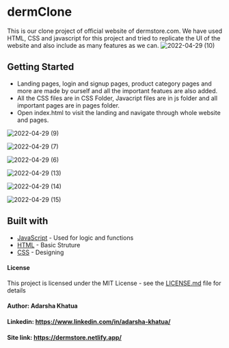 # dermClone


This is our clone project of official website of dermstore.com. We have used HTML, CSS and javascript for this project and tried to replicate the UI of the website and also include as many features as we can. 
![2022-04-29 (10)](https://user-images.githubusercontent.com/97473442/165982588-5456499a-9af6-4731-b279-c7bc56a22f31.png)

## Getting Started

- Landing pages, login and signup pages, product category pages and more are made by ourself and all the important featues are also added.
- All the CSS files are in CSS Folder, Javacript files are in js folder and all important pages are in pages folder.
- Open index.html to visit the landing and navigate through whole website and pages.

![2022-04-29 (9)](https://user-images.githubusercontent.com/97473442/165981914-31ae9522-5908-4e5c-92fa-1b3a15567ff1.png)

![2022-04-29 (7)](https://user-images.githubusercontent.com/97473442/165982815-49c35837-cdfb-4010-b1c1-12d0e0a1ac63.png)

![2022-04-29 (6)](https://user-images.githubusercontent.com/97473442/165982841-3ec52e90-256d-4bff-9417-e52676ea10ee.png)

![2022-04-29 (13)](https://user-images.githubusercontent.com/97473442/165982894-d4d66c81-329f-4423-8521-33d1df721eed.png)

![2022-04-29 (14)](https://user-images.githubusercontent.com/97473442/165982914-7d42eb34-a872-4484-972a-da27d2c567f3.png)

![2022-04-29 (15)](https://user-images.githubusercontent.com/97473442/165982940-33540724-4a41-4146-9c63-e395c653eed9.png)

## Built with
* [JavaScript](https://developer.mozilla.org/en-US/docs/Web/JavaScript) - Used for logic and functions
* [HTML](https://maven.apache.org/) - Basic Struture
* [CSS](https://developer.mozilla.org/en-US/docs/Web/HTML) - Designing

#### License

This project is licensed under the MIT License - see the [LICENSE.md](LICENSE.md) file for details

#### Author: Adarsha Khatua
#### Linkedin: https://www.linkedin.com/in/adarsha-khatua/
#### Site link: https://dermstore.netlify.app/

